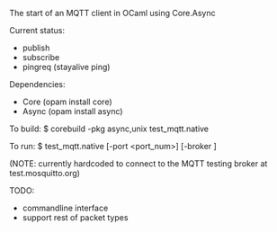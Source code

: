 The start of an MQTT client in OCaml using Core.Async

Current status: 

* publish
* subscribe
* pingreq (stayalive ping)

Dependencies:
* Core  (opam install core)
* Async (opam install async)

To build:
$ corebuild -pkg async,unix  test_mqtt.native

To run:
$ test_mqtt.native [-port <port_num>] [-broker <broker address>]

(NOTE: currently hardcoded to connect to the MQTT testing broker at test.mosquitto.org)

TODO:
* commandline interface
* support rest of packet types

